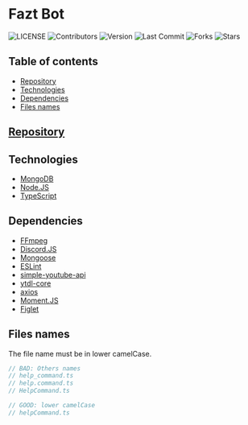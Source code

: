 # Fazt Bot
![LICENSE](https://img.shields.io/github/license/faztcommunity/fazt-bot)
![Contributors](https://img.shields.io/github/contributors/faztcommunity/fazt-bot)
![Version](https://img.shields.io/github/package-json/v/faztcommunity/fazt-bot/master)
![Last Commit](https://img.shields.io/github/last-commit/faztcommunity/fazt-bot/dev)
![Forks](https://img.shields.io/github/forks/faztcommunity/fazt-bot?style=social)
![Stars](https://img.shields.io/github/stars/faztcommunity/fazt-bot?style=social)

## Table of contents
* [Repository](#Repository)
* [Technologies](#Technologies)
* [Dependencies](#Dependencies)
* [Files names](#Files-names)

## [Repository](https://github.com/faztcommunity/fazt-bot)

## Technologies
* [MongoDB](https://www.mongodb.com/)
* [Node.JS](https://nodejs.org/)
* [TypeScript](https://www.typescriptlang.org/)

## Dependencies
* [FFmpeg](https://ffmpeg.org/)
* [Discord.JS](https://discord.js.org/)
* [Mongoose](https://mongoosejs.com/)
* [ESLint](https://eslint.org/)
* [simple-youtube-api](https://tjrgg.github.io/simple-youtube-api/master/index.html)
* [ytdl-core](https://www.npmjs.com/package/ytdl-core)
* [axios](https://www.npmjs.com/package/axios)
* [Moment.JS](https://momentjs.com/)
* [Figlet](https://www.npmjs.com/package/figlet)

## Files names
The file name must be in lower camelCase.
```ts
// BAD: Others names
// help_command.ts
// help.command.ts
// HelpCommand.ts

// GOOD: lower camelCase
// helpCommand.ts
```
